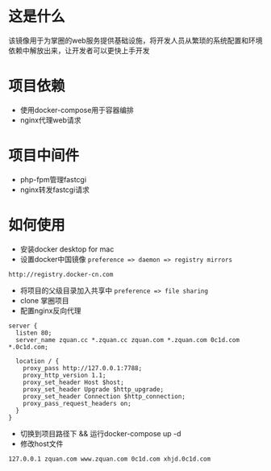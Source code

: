 # 这是什么
该镜像用于为掌圈的web服务提供基础设施，将开发人员从繁琐的系统配置和环境依赖中解放出来，让开发者可以更快上手开发

# 项目依赖
- 使用docker-compose用于容器编排
- nginx代理web请求

# 项目中间件
- php-fpm管理fastcgi
- nginx转发fastcgi请求


# 如何使用
- 安装docker desktop for mac
- 设置docker中国镜像  `preference => daemon => registry mirrors`
```shell
http://registry.docker-cn.com
```
- 将项目的父级目录加入共享中 `preference => file sharing`
- clone 掌圈项目
- 配置nginx反向代理
```nginx
server {
  listen 80;
  server_name zquan.cc *.zquan.cc zquan.com *.zquan.com 0c1d.com *.0c1d.com;

  location / {
    proxy_pass http://127.0.0.1:7788;
    proxy_http_version 1.1;
    proxy_set_header Host $host;
    proxy_set_header Upgrade $http_upgrade;
    proxy_set_header Connection $http_connection;
    proxy_pass_request_headers on;
  }
}
```
- 切换到项目路径下 && 运行docker-compose up -d
- 修改host文件
```
127.0.0.1 zquan.com www.zquan.com 0c1d.com xhjd.0c1d.com
```
